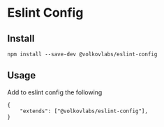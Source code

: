 # Eslint Config

## Install

```
npm install --save-dev @volkovlabs/eslint-config
```

## Usage

Add to eslint config the following

```
{
    "extends": ["@volkovlabs/eslint-config"],
}
```
